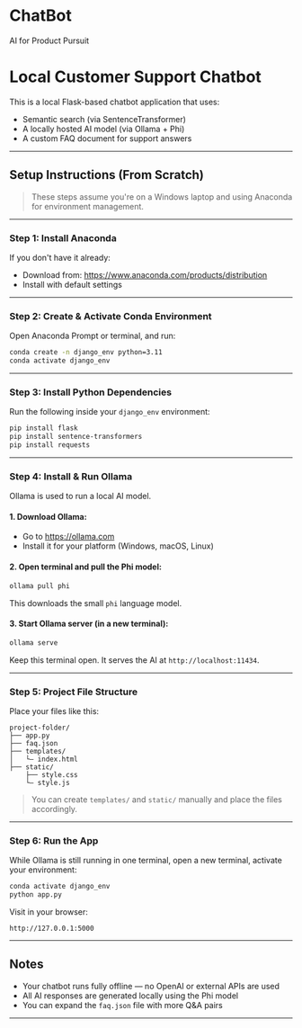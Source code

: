 # ChatBot
AI for Product Pursuit
# Local Customer Support Chatbot

This is a local Flask-based chatbot application that uses:
- Semantic search (via SentenceTransformer)
- A locally hosted AI model (via Ollama + Phi)
- A custom FAQ document for support answers

---

## Setup Instructions (From Scratch)

> These steps assume you're on a Windows laptop and using Anaconda for environment management.

---

### Step 1: Install Anaconda

If you don't have it already:

- Download from: https://www.anaconda.com/products/distribution
- Install with default settings

---

### Step 2: Create & Activate Conda Environment

Open Anaconda Prompt or terminal, and run:

```bash
conda create -n django_env python=3.11
conda activate django_env
```

---

### Step 3: Install Python Dependencies

Run the following inside your `django_env` environment:

```bash
pip install flask
pip install sentence-transformers
pip install requests
```

---

### Step 4: Install & Run Ollama

Ollama is used to run a local AI model.

#### 1. Download Ollama:
- Go to https://ollama.com
- Install it for your platform (Windows, macOS, Linux)

#### 2. Open terminal and pull the Phi model:

```bash
ollama pull phi
```

This downloads the small `phi` language model.

#### 3. Start Ollama server (in a new terminal):

```bash
ollama serve
```

Keep this terminal open. It serves the AI at `http://localhost:11434`.

---

### Step 5: Project File Structure

Place your files like this:

```
project-folder/
├── app.py
├── faq.json
├── templates/
│   └— index.html
├── static/
    ├── style.css
    └— style.js
```

> You can create `templates/` and `static/` manually and place the files accordingly.

---

### Step 6: Run the App

While Ollama is still running in one terminal, open a new terminal, activate your environment:

```bash
conda activate django_env
python app.py
```

Visit in your browser:

```
http://127.0.0.1:5000
```

---

## Notes

- Your chatbot runs fully offline — no OpenAI or external APIs are used
- All AI responses are generated locally using the Phi model
- You can expand the `faq.json` file with more Q&A pairs

---

